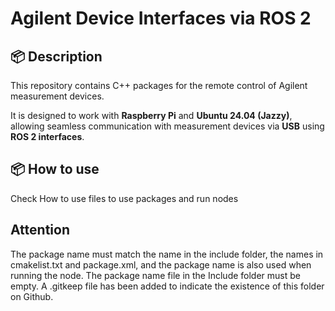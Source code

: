 # Agilent Device Interfaces via ROS 2

## 📦 Description  
This repository contains C++ packages for the remote control of Agilent measurement devices.

It is designed to work with **Raspberry Pi** and **Ubuntu 24.04 (Jazzy)**, allowing seamless communication with measurement devices via **USB** using **ROS 2 interfaces**.

## 📦 How to use
Check How to use files to use packages and run nodes


## Attention

The package name must match the name in the include folder, the names in cmakelist.txt and package.xml, and the package name is also used when running the node. The package name file in the Include folder must be empty. A .gitkeep file has been added to indicate the existence of this folder on Github.
